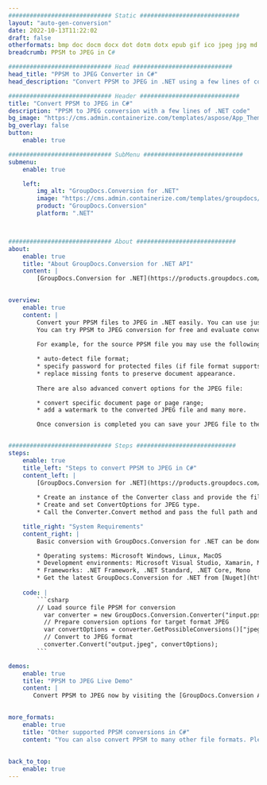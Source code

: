 ```yaml
---
############################# Static ############################
layout: "auto-gen-conversion"
date: 2022-10-13T11:22:02
draft: false
otherformats: bmp doc docm docx dot dotm dotx epub gif ico jpeg jpg md odt ott pdf png psd rtf tex tif tiff txt xps
breadcrumb: PPSM to JPEG in C#

############################# Head ############################
head_title: "PPSM to JPEG Converter in C#"
head_description: "Convert PPSM to JPEG in .NET using a few lines of code. Use the GroupDocs Document Conversion API to convert over 160 file formats."

############################# Header ############################
title: "Convert PPSM to JPEG in C#"
description: "PPSM to JPEG conversion with a few lines of .NET code"
bg_image: "https://cms.admin.containerize.com/templates/aspose/App_Themes/V3/images/bg/header1.png"
bg_overlay: false
button:
    enable: true

############################# SubMenu ############################
submenu:
    enable: true

    left:
        img_alt: "GroupDocs.Conversion for .NET"
        image: "https://cms.admin.containerize.com/templates/groupdocs/images/product-logos/90x90-noborder/groupdocs-conversion-net.png"
        product: "GroupDocs.Conversion"
        platform: ".NET"



############################# About ############################
about:
    enable: true
    title: "About GroupDocs.Conversion for .NET API"
    content: |
        [GroupDocs.Conversion for .NET](https://products.groupdocs.com/conversion/net/) can be used to convert Microsoft Word, Excel, PowerPoint, PDF, Visio and other formats. GroupDocs.Conversion is a standalone API that is suitable for back-end and internal systems where high performance is required. It does not depend on any software such as Microsoft or Open Office.
    

overview:
    enable: true
    content: |
        Convert your PPSM files to JPEG in .NET easily. You can use just a couple of C# code lines in any platform of your choice like - Windows, Linux, macOS.
        You can try PPSM to JPEG conversion for free and evaluate conversion results quality.  Along with simple file conversion scenarios you can try more advanced options for loading source PPSM file and for saving output JPEG result. 
        
        For example, for the source PPSM file you may use the following load options:

        * auto-detect file format;
        * specify password for protected files (if file format supports it);
        * replace missing fonts to preserve document appearance.
        
        There are also advanced convert options for the JPEG file:

        * convert specific document page or page range;
        * add a watermark to the converted JPEG file and many more.

        Once conversion is completed you can save your JPEG file to the local file path or any third-party storage like FTP, Amazon S3, Google Drive, Dropbox etc. Please note - to convert PPSM to JPEG there is no need for any additional software installed - like MS Office, Open Office, Adobe Acrobat Reader etc.


############################# Steps ############################
steps:
    enable: true
    title_left: "Steps to convert PPSM to JPEG in C#"
    content_left: |
        [GroupDocs.Conversion for .NET](https://products.groupdocs.com/conversion/net/) makes it easy for developers to convert a PPSM file to JPEG with a few lines of code.
        
        * Create an instance of the Converter class and provide the file PPSM with the full path
        * Create and set ConvertOptions for JPEG type.
        * Call the Converter.Convert method and pass the full path and format (JPEG) as a parameter

    title_right: "System Requirements"
    content_right: |
        Basic conversion with GroupDocs.Conversion for .NET can be done in just a few simple steps. Our APIs are supported on all major platforms and operating systems. Before executing the code below, make sure you have the following prerequisites installed on your system.

        * Operating systems: Microsoft Windows, Linux, MacOS
        * Development environments: Microsoft Visual Studio, Xamarin, MonoDevelop
        * Frameworks: .NET Framework, .NET Standard, .NET Core, Mono
        * Get the latest GroupDocs.Conversion for .NET from [Nuget](https://www.nuget.org/packages/groupdocs.conversion)
         
    code: |
        ```csharp    
        // Load source file PPSM for conversion
          var converter = new GroupDocs.Conversion.Converter("input.ppsm");
          // Prepare conversion options for target format JPEG
          var convertOptions = converter.GetPossibleConversions()["jpeg"].ConvertOptions;
          // Convert to JPEG format
          converter.Convert("output.jpeg", convertOptions);
        ```

demos:
    enable: true
    title: "PPSM to JPEG Live Demo"
    content: |
       Convert PPSM to JPEG now by visiting the [GroupDocs.Conversion App](https://products.groupdocs.app/conversion/family) website. Online demo has the following advantages
          

more_formats:
    enable: true
    title: "Other supported PPSM conversions in C#"
    content: "You can also convert PPSM to many other file formats. Please see the list below."
       
       
back_to_top:
    enable: true
---
```

